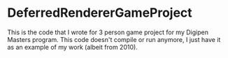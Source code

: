 # DeferredRendererGameProject
This is the code that I wrote for 3 person game project for my Digipen Masters program. This code doesn't compile or run anymore, I just have it as an example of my work (albeit from 2010).
